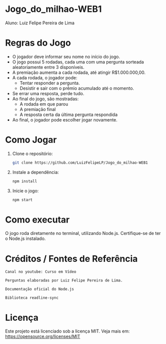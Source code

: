 # Jogo_do_milhao-WEB1
Aluno: Luiz Felipe Pereira de Lima

# Regras do Jogo

- O jogador deve informar seu nome no início do jogo.
- O jogo possui 5 rodadas, cada uma com uma pergunta sorteada aleatoriamente entre 3 disponíveis.
- A premiação aumenta a cada rodada, até atingir R$1.000.000,00.
- A cada rodada, o jogador pode:
  - Tentar responder a pergunta.
  - Desistir e sair com o prêmio acumulado até o momento.
- Se errar uma resposta, perde tudo.
- Ao final do jogo, são mostradas:
  - A rodada em que parou
  - A premiação final
  - A resposta certa da última pergunta respondida
- Ao final, o jogador pode escolher jogar novamente.

# Como Jogar

1. Clone o repositório:
   ```bash
   git clone https://github.com/LuizFelipeLP/Jogo_do_milhao-WEB1

2. Instale a dependência:
    ```bash
    npm install

3. Inicie o jogo:
    ```bash
    npm start

# Como executar
O jogo roda diretamente no terminal, utilizando Node.js.
Certifique-se de ter o Node.js instalado.

# Créditos / Fontes de Referência

    Canal no youtube: Curso em Vídeo

    Perguntas elaboradas por Luiz Felipe Pereira de Lima.

    Documentação oficial do Node.js

    Biblioteca readline-sync

# Licença
Este projeto está licenciado sob a licença MIT.
Veja mais em: https://opensource.org/licenses/MIT

